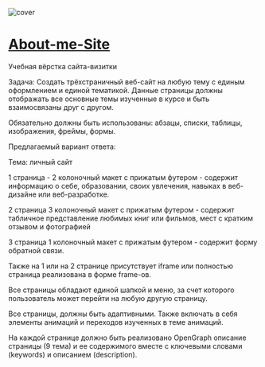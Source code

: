 ![cover](https://user-images.githubusercontent.com/98814925/161779585-cba74261-1ed0-4fa2-85c0-2ccabcde3245.png)

# <a href="https://alastaraven.github.io/About-me-Site/"> About-me-Site </a>
Учебная вёрстка сайта-визитки 

Задача:
Создать трёхстраничный веб-сайт на любую тему с единым оформлением и единой тематикой. Данные страницы должны отображать все основные темы изученные в курсе и быть взаимосвязаны друг с другом.

Обязательно должны быть использованы: абзацы, списки, таблицы, изображения, фреймы, формы.

Предлагаемый вариант ответа:

Тема: личный сайт

1 страница - 2 колоночный макет с прижатым футером - содержит информацию о себе, образовании, своих увлечения, навыках в веб-дизайне или веб-разработке.

2 страница 3 колоночный макет с прижатым футером - содержит табличное представление любимых книг или фильмов, мест с кратким отзывом и фотографией

3 страница 1 колоночный макет с прижатым футером - содержит форму обратной связи.

Также на 1 или на 2 странице присутствует iframe или полностью страница реализована в форме frame-ов.

Все страницы обладают единой шапкой и меню, за счет которого пользователь может перейти на любую другую страницу.

Все страницы, должны быть адаптивными. Также включать в себя элементы анимаций и переходов изученных в теме анимаций.

На каждой странице должно быть реализовано OpenGraph описание страницы (9 тема) и ее содержимого вместе с ключевыми словами (keywords) и описанием (description). 
